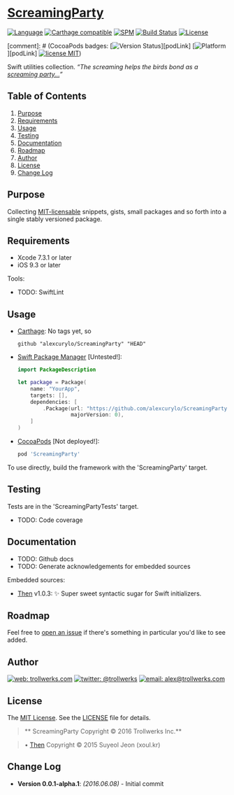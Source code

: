 # [ScreamingParty](https://github.com/alexcurylo/ScreamingParty)
[![Language](http://img.shields.io/badge/language-swift_2.2.1-orange.svg)](https://developer.apple.com/swift)
[![Carthage compatible](https://img.shields.io/badge/Carthage-compatible-4BC51D.svg?style=flat)](https://github.com/Carthage/Carthage)
[![SPM](https://img.shields.io/badge/SPM-compatible-brightgreen.svg)](https://github.com/apple/swift-package-manager)
[![Build Status](https://travis-ci.org/alexcurylo/ScreamingParty.svg?branch=develop)](https://travis-ci.org/alexcurylo/ScreamingParty)
[![License](http://img.shields.io/badge/license-MIT-lightgrey.svg)][linkMIT] 

[comment]: # (CocoaPods badges: [![Version Status](https://img.shields.io/cocoapods/v/JSQCoreDataKit.svg)][podLink] [![Platform](https://img.shields.io/cocoapods/p/JSQCoreDataKit.svg)][podLink] [![license MIT](https://img.shields.io/cocoapods/l/JSQCoreDataKit.svg)][linkMIT])

Swift utilities collection. *“The screaming helps the birds bond as a [screaming party...](https://www.youtube.com/watch?v=gA925WlKKF4)”*

## Table of Contents

1. [Purpose](#purpose)
2. [Requirements](#requirements)
3. [Usage](#usage)
4. [Testing](#testing)
5. [Documentation](#documentation)
6. [Roadmap](#roadmap)
7. [Author](#author)
8. [License](#license)
9. [Change Log](#change-log)

## Purpose

Collecting [MIT-licensable](linkMIT) snippets, gists, small packages and so forth into a single stably versioned package.

## Requirements

- Xcode 7.3.1 or later
- iOS 9.3 or later

Tools:

- TODO: SwiftLint

## Usage

- [Carthage](https://github.com/alexcurylo/ScreamingParty): No tags yet, so

    ```
    github "alexcurylo/ScreamingParty" "HEAD"
    ```

- [Swift Package Manager](https://swift.org/package-manager) [Untested!]:
 
    ```swift
    import PackageDescription

    let package = Package(
        name: "YourApp",
        targets: [],
        dependencies: [
            .Package(url: "https://github.com/alexcurylo/ScreamingParty.git",
                     majorVersion: 0),
        ]
    )
    ```

- [CocoaPods](https://cocoapods.org) [Not deployed!]:

    ```ruby
    pod 'ScreamingParty'
    ```

To use directly, build the framework with the 'ScreamingParty' target.
 
## Testing

Tests are in the 'ScreamingPartyTests' target.

- TODO: Code coverage

## Documentation

- TODO: Github docs
- TODO: Generate acknowledgements for embedded sources 

Embedded sources:

- [Then](https://github.com/devxoul/Then) v1.0.3: ✨ Super sweet syntactic sugar for Swift initializers.

## Roadmap

Feel free to [open an issue](https://github.com/alexcurylo/ScreamingParty/issues/new) if there's something in particular you'd like to see added.

## Author

[![web: trollwerks.com](http://img.shields.io/badge/web-www.trollwerks.com-blue.svg)](http://trollwerks.com) 
[![twitter: @trollwerks](http://img.shields.io/badge/twitter-%40trollwerks-blue.svg)](https://twitter.com/trollwerks) 
[![email: alex@trollwerks.com](http://img.shields.io/badge/email-alex%40trollwerks.com-blue.svg)](mailto:alex@trollwerks.com) 

## License

The [MIT License][linkMIT]. See the [LICENSE](LICENSE) file for details.

>** ScreamingParty Copyright &copy; 2016 Trollwerks Inc.**
 
>• [Then](https://github.com/devxoul/Then) Copyright &copy; 2015 Suyeol Jeon (xoul.kr)

## Change Log

* **Version 0.0.1-alpha.1**: *(2016.06.08)* - Initial commit

[linkMIT]: http://opensource.org/licenses/MIT

